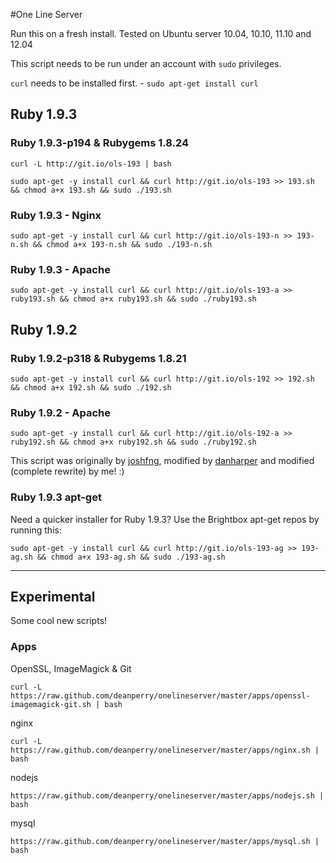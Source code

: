 #One Line Server

Run this on a fresh install. Tested on Ubuntu server 10.04, 10.10, 11.10 and 12.04

This script needs to be run under an account with `sudo` privileges.

`curl` needs to be installed first. - `sudo apt-get install curl`

## Ruby 1.9.3

### Ruby 1.9.3-p194 & Rubygems 1.8.24

	curl -L http://git.io/ols-193 | bash
	
    sudo apt-get -y install curl && curl http://git.io/ols-193 >> 193.sh && chmod a+x 193.sh && sudo ./193.sh

### Ruby 1.9.3 - Nginx
    sudo apt-get -y install curl && curl http://git.io/ols-193-n >> 193-n.sh && chmod a+x 193-n.sh && sudo ./193-n.sh

### Ruby 1.9.3 - Apache
    sudo apt-get -y install curl && curl http://git.io/ols-193-a >> ruby193.sh && chmod a+x ruby193.sh && sudo ./ruby193.sh

## Ruby 1.9.2

### Ruby 1.9.2-p318 & Rubygems 1.8.21
    sudo apt-get -y install curl && curl http://git.io/ols-192 >> 192.sh && chmod a+x 192.sh && sudo ./192.sh

### Ruby 1.9.2 - Apache
    sudo apt-get -y install curl && curl http://git.io/ols-192-a >> ruby192.sh && chmod a+x ruby192.sh && sudo ./ruby192.sh


This script was originally by [joshfng](https://github.com/joshfng/railsready), modified by [danharper](https://github.com/danharper/onelineserver) and modified (complete rewrite) by me! :)


### Ruby 1.9.3 apt-get
Need a quicker installer for Ruby 1.9.3? Use the Brightbox apt-get repos by running this:

	sudo apt-get -y install curl && curl http://git.io/ols-193-ag >> 193-ag.sh && chmod a+x 193-ag.sh && sudo ./193-ag.sh 
	
	
	
---

## Experimental

Some cool new scripts!

### Apps

OpenSSL, ImageMagick & Git

	curl -L https://raw.github.com/deanperry/onelineserver/master/apps/openssl-imagemagick-git.sh | bash
	
nginx

	curl -L https://raw.github.com/deanperry/onelineserver/master/apps/nginx.sh | bash
	
nodejs

	https://raw.github.com/deanperry/onelineserver/master/apps/nodejs.sh | bash

mysql

	https://raw.github.com/deanperry/onelineserver/master/apps/mysql.sh | bash